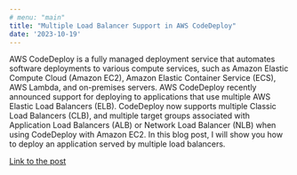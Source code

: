 ```yaml
---
# menu: "main"
title: "Multiple Load Balancer Support in AWS CodeDeploy"
date: '2023-10-19'
---
```


AWS CodeDeploy is a fully managed deployment service that automates software deployments to various compute services, such as Amazon Elastic Compute Cloud (Amazon EC2), Amazon Elastic Container Service (ECS), AWS Lambda, and on-premises servers. AWS CodeDeploy recently announced support for deploying to applications that use multiple AWS Elastic Load Balancers (ELB). CodeDeploy now supports multiple Classic Load Balancers (CLB), and multiple target groups associated with Application Load Balancers (ALB) or Network Load Balancer (NLB) when using CodeDeploy with Amazon EC2. In this blog post, I will show you how to deploy an application served by multiple load balancers.

[Link to the post](https://aws.amazon.com/blogs/devops/multiple-load-balance-support-in-codedeploy/)